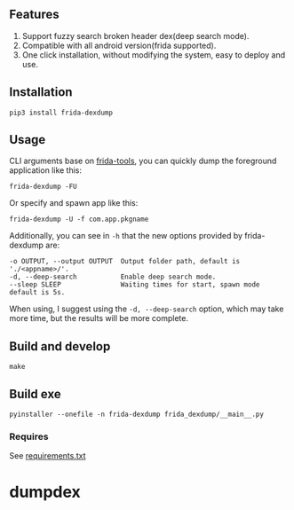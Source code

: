 
## Features

1. Support fuzzy search broken header dex(deep search mode).
2. Compatible with all android version(frida supported).
3. One click installation, without modifying the system, easy to deploy and use.

## Installation

```
pip3 install frida-dexdump
```

## Usage

CLI arguments base on [frida-tools](https://github.com/frida/frida-tools), you can quickly dump the foreground application like this:

```
frida-dexdump -FU
```

Or specify and spawn app like this:

```
frida-dexdump -U -f com.app.pkgname
```

Additionally, you can see in `-h` that the new options provided by frida-dexdump are: 

```
-o OUTPUT, --output OUTPUT  Output folder path, default is './<appname>/'.
-d, --deep-search           Enable deep search mode.
--sleep SLEEP               Waiting times for start, spawn mode default is 5s.
```

When using, I suggest using the `-d, --deep-search` option, which may take more time, but the results will be more complete.



## Build and develop

```
make

```
## Build exe
```
pyinstaller --onefile -n frida-dexdump frida_dexdump/__main__.py
```
### Requires

See [requirements.txt](https://github.com/hluwa/FRIDA-DEXDump/blob/master/requirements.txt)


# dumpdex
